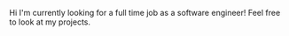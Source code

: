 
<!---
sskim16/sskim16 is a ✨ special ✨ repository because its `README.md` (this file) appears on your GitHub profile.
You can click the Preview link to take a look at your changes.
--->

Hi I'm currently looking for a full time job as a software engineer!  Feel free to look at my projects.  
